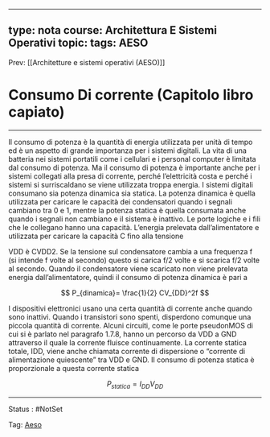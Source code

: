 
---
type: nota
course: Architettura E Sistemi Operativi
topic: 
tags: AESO
---

Prev: [[Architetture e sistemi operativi (AESO)]]

# Consumo Di corrente (Capitolo libro capiato)
---

Il consumo di potenza è la quantità di energia utilizzata per unità di tempo ed
è un aspetto di grande importanza per i sistemi digitali. La vita di una batteria
nei sistemi portatili come i cellulari e i personal computer è limitata dal consumo di potenza. Ma il consumo di potenza è importante anche per i sistemi
collegati alla presa di corrente, perché l’elettricità costa e perché i sistemi si
surriscaldano se viene utilizzata troppa energia.
I sistemi digitali consumano sia potenza dinamica sia statica. La potenza
dinamica è quella utilizzata per caricare le capacità dei condensatori quando i
segnali cambiano tra 0 e 1, mentre la potenza statica è quella consumata anche
quando i segnali non cambiano e il sistema è inattivo.
Le porte logiche e i fili che le collegano hanno una capacità. L’energia prelevata dall’alimentatore e utilizzata per caricare la capacità C fino alla tensione

VDD è CVDD2. Se la tensione sul condensatore cambia a una frequenza f (si
intende f volte al secondo) questo si carica f/2 volte e si scarica f/2 volte al
secondo. Quando il condensatore viene scaricato non viene prelevata energia
dall’alimentatore, quindi il consumo di potenza dinamica è pari a

$$
P_{dinamica}= \frac{1}{2} CV_{DD}^2f
$$

I dispositivi elettronici usano una certa quantità di corrente anche quando
sono inattivi. Quando i transistori sono spenti, disperdono comunque una
piccola quantità di corrente. Alcuni circuiti, come le porte pseudo­nMOS di
cui si è parlato nel paragrafo 1.7.8, hanno un percorso da VDD a GND attraverso il quale la corrente fluisce continuamente. La corrente statica totale, IDD,
viene anche chiamata corrente di dispersione o “corrente di alimentazione
quiescente” tra VDD e GND. Il consumo di potenza statica è proporzionale a
questa corrente statica

$$
P_{statica}= I_{DD}V_{DD}
$$

---

Status : #NotSet

Tag: [Aeso](../../Architetture%20e%20sistemi%20operativi%20(AESO)%201e0e264228a748feabc5de07d5a770db.md)
